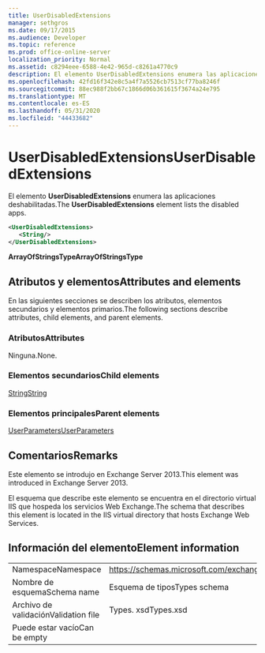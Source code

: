 ```yaml
---
title: UserDisabledExtensions
manager: sethgros
ms.date: 09/17/2015
ms.audience: Developer
ms.topic: reference
ms.prod: office-online-server
localization_priority: Normal
ms.assetid: c8294eee-6588-4e42-965d-c8261a4770c9
description: El elemento UserDisabledExtensions enumera las aplicaciones deshabilitadas.
ms.openlocfilehash: 42fd16f342e8c5a4f7a5526cb7513cf77ba8246f
ms.sourcegitcommit: 88ec988f2bb67c1866d06b361615f3674a24e795
ms.translationtype: MT
ms.contentlocale: es-ES
ms.lasthandoff: 05/31/2020
ms.locfileid: "44433682"
---
```

# <a name="userdisabledextensions"></a><span data-ttu-id="1c52d-103">UserDisabledExtensions</span><span class="sxs-lookup"><span data-stu-id="1c52d-103">UserDisabledExtensions</span></span>

<span data-ttu-id="1c52d-104">El elemento **UserDisabledExtensions** enumera las aplicaciones deshabilitadas.</span><span class="sxs-lookup"><span data-stu-id="1c52d-104">The **UserDisabledExtensions** element lists the disabled apps.</span></span> 
  
```XML
<UserDisabledExtensions>
   <String/>
</UserDisabledExtensions>
```

 <span data-ttu-id="1c52d-105">**ArrayOfStringsType**</span><span class="sxs-lookup"><span data-stu-id="1c52d-105">**ArrayOfStringsType**</span></span>
## <a name="attributes-and-elements"></a><span data-ttu-id="1c52d-106">Atributos y elementos</span><span class="sxs-lookup"><span data-stu-id="1c52d-106">Attributes and elements</span></span>

<span data-ttu-id="1c52d-107">En las siguientes secciones se describen los atributos, elementos secundarios y elementos primarios.</span><span class="sxs-lookup"><span data-stu-id="1c52d-107">The following sections describe attributes, child elements, and parent elements.</span></span>
  
### <a name="attributes"></a><span data-ttu-id="1c52d-108">Atributos</span><span class="sxs-lookup"><span data-stu-id="1c52d-108">Attributes</span></span>

<span data-ttu-id="1c52d-109">Ninguna.</span><span class="sxs-lookup"><span data-stu-id="1c52d-109">None.</span></span>
  
### <a name="child-elements"></a><span data-ttu-id="1c52d-110">Elementos secundarios</span><span class="sxs-lookup"><span data-stu-id="1c52d-110">Child elements</span></span>

[<span data-ttu-id="1c52d-111">String</span><span class="sxs-lookup"><span data-stu-id="1c52d-111">String</span></span>](string.md)
  
### <a name="parent-elements"></a><span data-ttu-id="1c52d-112">Elementos principales</span><span class="sxs-lookup"><span data-stu-id="1c52d-112">Parent elements</span></span>

[<span data-ttu-id="1c52d-113">UserParameters</span><span class="sxs-lookup"><span data-stu-id="1c52d-113">UserParameters</span></span>](userparameters.md)
  
## <a name="remarks"></a><span data-ttu-id="1c52d-114">Comentarios</span><span class="sxs-lookup"><span data-stu-id="1c52d-114">Remarks</span></span>

<span data-ttu-id="1c52d-115">Este elemento se introdujo en Exchange Server 2013.</span><span class="sxs-lookup"><span data-stu-id="1c52d-115">This element was introduced in Exchange Server 2013.</span></span>
  
<span data-ttu-id="1c52d-116">El esquema que describe este elemento se encuentra en el directorio virtual IIS que hospeda los servicios Web Exchange.</span><span class="sxs-lookup"><span data-stu-id="1c52d-116">The schema that describes this element is located in the IIS virtual directory that hosts Exchange Web Services.</span></span>
  
## <a name="element-information"></a><span data-ttu-id="1c52d-117">Información del elemento</span><span class="sxs-lookup"><span data-stu-id="1c52d-117">Element information</span></span>

|||
|:-----|:-----|
|<span data-ttu-id="1c52d-118">Namespace</span><span class="sxs-lookup"><span data-stu-id="1c52d-118">Namespace</span></span>  <br/> |https://schemas.microsoft.com/exchange/services/2006/types  <br/> |
|<span data-ttu-id="1c52d-119">Nombre de esquema</span><span class="sxs-lookup"><span data-stu-id="1c52d-119">Schema name</span></span>  <br/> |<span data-ttu-id="1c52d-120">Esquema de tipos</span><span class="sxs-lookup"><span data-stu-id="1c52d-120">Types schema</span></span>  <br/> |
|<span data-ttu-id="1c52d-121">Archivo de validación</span><span class="sxs-lookup"><span data-stu-id="1c52d-121">Validation file</span></span>  <br/> |<span data-ttu-id="1c52d-122">Types. xsd</span><span class="sxs-lookup"><span data-stu-id="1c52d-122">Types.xsd</span></span>  <br/> |
|<span data-ttu-id="1c52d-123">Puede estar vacío</span><span class="sxs-lookup"><span data-stu-id="1c52d-123">Can be empty</span></span>  <br/> ||
   

